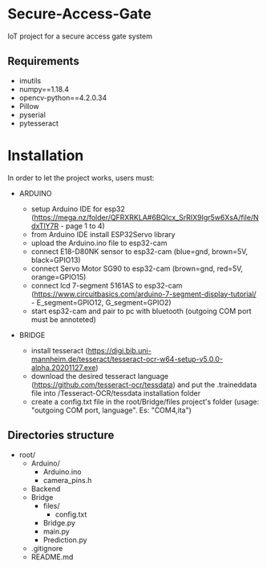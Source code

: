 # Secure-Access-Gate
IoT project for a secure access gate system

## Requirements
- imutils
- numpy==1.18.4
- opencv-python==4.2.0.34
- Pillow
- pyserial
- pytesseract

# Installation
In order to let the project works, users must:

+ ARDUINO
    - setup Arduino IDE for esp32 (https://mega.nz/folder/QFRXRKLA#6BQIcx_SrRIX9Igr5w6XsA/file/NdxTlY7R - page 1 to 4)
    - from Arduino IDE install ESP32Servo library
    - upload the Arduino.ino file to esp32-cam
    - connect E18-D80NK sensor to esp32-cam (blue=gnd, brown=5V, black=GPIO13)
    - connect Servo Motor SG90 to esp32-cam (brown=gnd, red=5V, orange=GPIO15)
    - connect lcd 7-segment 5161AS to esp32-cam (https://www.circuitbasics.com/arduino-7-segment-display-tutorial/ - E_segment=GPIO12, G_segment=GPIO2)
    - start esp32-cam and pair to pc with bluetooth (outgoing COM port must be annoteted)

+ BRIDGE
    - install tesseract (https://digi.bib.uni-mannheim.de/tesseract/tesseract-ocr-w64-setup-v5.0.0-alpha.20201127.exe)
    - download the desired tesseract language (https://github.com/tesseract-ocr/tessdata) and put the .traineddata file into /Tesseract-OCR/tessdata installation folder
    - create a config.txt file in the root/Bridge/files project's folder (usage: "outgoing COM port, language". Es: "COM4,ita")

## Directories structure
+ root/
    + Arduino/   
        - Arduino.ino
        - camera_pins.h
    + Backend
    + Bridge
        + files/
            - config.txt
        - Bridge.py
        - main.py
        - Prediction.py
    - .gitignore
    - README.md